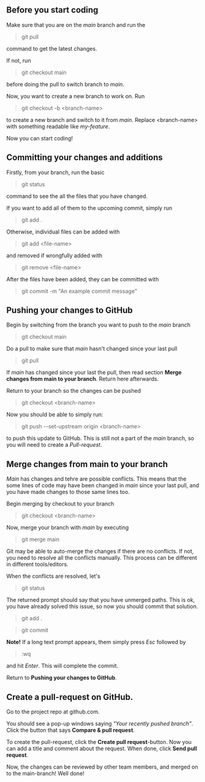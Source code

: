 ## Before you start coding
Make sure that you are on the *main* branch and run the  
> git pull

command to get the latest changes. 

If not, run
> git checkout main

before doing the pull to switch branch to *main*. 

Now, you want to create a new branch to work on. Run 
> git checkout -b \<branch-name\> 
  
to create a new branch and switch to it from *main*. Replace \<branch-name\> with something readable like *my-feature*. 

Now you can start coding!

## Committing your changes and additions
Firstly, from your branch, run the basic
> git status

command to see the all the files that you have changed. 

If you want to add all of them to the upcoming commit, simply run 
> git add .

Otherwise, individual files can be added with
> git add \<file-name\>
  
and removed if wrongfully added with
> git remove \<file-name\>

After the files have been added, they can be committed with
> git commit -m "An example commit message"

## Pushing your changes to GitHub
Begin by switching from the branch you want to push to the *main* branch
> git checkout main

Do a pull to make sure that *main* hasn't changed since your last pull
> git pull

If *main* has changed since your last the pull, then read section **Merge changes from main to your branch**. Return here afterwards.

Return to your branch so the changes can be pushed
> git checkout \<branch-name\>

Now you should be able to simply run:
> git push --set-upstream origin \<branch-name\>
  
to push this update to GitHub. This is still not a part of the *main* branch, so you will need to create a *Pull-request*.

## Merge changes from main to your branch 
*Main* has changes and tehre are possible conflicts. This means that the some lines of code may have been changed in *main* since your last pull, and you have made changes to those same lines too. 

Begin merging by checkout to your branch
> git checkout \<branch-name\>

Now, merge your branch with *main* by executing
> git merge main

Git may be able to auto-merge the changes if there are no conflicts. If not, you need to resolve all the conflicts manually. This process can be different in different tools/editors. 

When the conflicts are resolved, let's 
> git status

The returned prompt should say that you have unmerged paths. This is ok, you have already solved this issue, so now you should commit that solution. 
> git add . 

> git commit 

**Note!** 
If a long text prompt appears, them simply press *Esc* followed by
> :wq

and hit *Enter*. This will complete the commit.

Return to **Pushing your changes to GitHub**.

## Create a pull-request on GitHub. 
Go to the project repo at github.com.

You should see a pop-up windows saying *"Your recently pushed branch"*. Click the button that says **Compare & pull request**. 

To create the pull-request, click the **Create pull request**-button. Now you can add a title and comment about the request. When done, click **Send pull request**. 

Now, the changes can be reviewed by other team members, and merged on to the main-branch! 
Well done!

